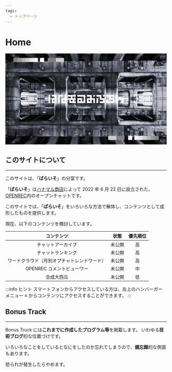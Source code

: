 ```yaml
---
tags:
  - トップページ
---
```


# Home

[![top thumbnail](/img/top/openchat_top.png "top thumbnail")](https://www.openrec.tv/live/gkrpkm6ljz5)

## このサイトについて

---

このサイトは、「**ぱらいそ**」の分室です。

「**ぱらいそ**」は[ハナマル商店](https://www.openrec.tv/user/bw3hyfknoish)によって 2022 年 6 月 22 日に設立された、[OPENREC](https://www.openrec.tv/)内のオープンチャットです。

このサイトでは、「**ぱらいそ**」をいろいろな方法で解体し、コンテンツとして成形したものを提供します。

現在、以下のコンテンツを検討しています。

|                  コンテンツ                  |  状態  | 優先順位 |
| :------------------------------------------: | :----: | :------: |
|              チャットアーカイブ              | 未公開 |    高    |
|              チャットランキング              | 未公開 |    高    |
| ワードクラウド（月別オプチャトレンドワード） | 未公開 |    高    |
|          OPENREC コメントビューワー          | 未公開 |    中    |
|                  合成大西瓜                  | 未公開 |    低    |

:::info ヒント
スマートフォンからアクセスしている方は、左上のハンバーガーメニュー ≡ からコンテンツにアクセスすることができます。
:::

## Bonus Track

---

Bonus Truck には**これまでに作成したプログラム等**を掲載します。
いわゆる**技術ブログ**的な位置づけです。

いろいろなことをしているとなにをしたのか忘れてしまうので、**備忘録**的な側面もあります。

怒られが発生したらやめます。
